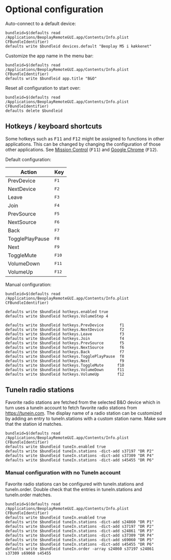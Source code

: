 # Optional configuration

Auto-connect to a default device:
```
bundleid=$(defaults read /Applications/BeoplayRemoteGUI.app/Contents/Info.plist CFBundleIdentifier)
defaults write $bundleid devices.default "Beoplay M5 i køkkenet"
```

Customize the app name in the menu bar:
```
bundleid=$(defaults read /Applications/BeoplayRemoteGUI.app/Contents/Info.plist CFBundleIdentifier)
defaults write $bundleid app.title "B&O"
```

Reset all configuration to start over:
```
bundleid=$(defaults read /Applications/BeoplayRemoteGUI.app/Contents/Info.plist CFBundleIdentifier)
defaults delete $bundleid
```


## Hotkeys / keyboard shortcuts

Some hotkeys such as <kbd>F11</kbd> and <kbd>F12</kbd> might be assigned to functions in other applications.
This can be changed by changing the configuration of those other applications. See [Mission Control](https://apple.stackexchange.com/a/110528) (<kbd>F11</kbd>) and [Google Chrome](https://chrome.google.com/webstore/detail/disable-f12/kpfnljnhmfhomajodmlepkcoflmbjiaf) (<kbd>F12</kbd>).

Default configuration:

| Action           | Key            |
| ---------------- | -------------- |
| PrevDevice       | <kbd>F1 </kbd> |
| NextDevice       | <kbd>F2 </kbd> |
| Leave            | <kbd>F3 </kbd> |
| Join             | <kbd>F4 </kbd> |
| PrevSource       | <kbd>F5 </kbd> |
| NextSource       | <kbd>F6 </kbd> |
| Back             | <kbd>F7 </kbd> |
| TogglePlayPause  | <kbd>F8 </kbd> |
| Next             | <kbd>F9 </kbd> |
| ToggleMute       | <kbd>F10</kbd> |
| VolumeDown       | <kbd>F11</kbd> |
| VolumeUp         | <kbd>F12</kbd> |


Manual configuration:
```
bundleid=$(defaults read /Applications/BeoplayRemoteGUI.app/Contents/Info.plist CFBundleIdentifier)

defaults write $bundleid hotkeys.enabled true
defaults write $bundleid hotkeys.VolumeStep 4

defaults write $bundleid hotkeys.PrevDevice       f1
defaults write $bundleid hotkeys.NextDevice       f2
defaults write $bundleid hotkeys.Leave            f3
defaults write $bundleid hotkeys.Join             f4
defaults write $bundleid hotkeys.PrevSource       f5
defaults write $bundleid hotkeys.NextSource       f6
defaults write $bundleid hotkeys.Back             f7
defaults write $bundleid hotkeys.TogglePlayPause  f8
defaults write $bundleid hotkeys.Next             f9
defaults write $bundleid hotkeys.ToggleMute      f10
defaults write $bundleid hotkeys.VolumeDown      f11
defaults write $bundleid hotkeys.VolumeUp        f12
```

## TuneIn radio stations

Favorite radio stations are fetched from the selected B&O device which in turn uses a tuneIn account to fetch favorite radio stations from https://tunein.com. The display name of a radio station can be customized by adding an entry to tuneIn.stations with a custom station name. Make sure that the station id matches.

```
bundleid=$(defaults read /Applications/BeoplayRemoteGUI.app/Contents/Info.plist CFBundleIdentifier)
defaults write $bundleid tuneIn.enabled true
defaults write $bundleid tuneIn.stations -dict-add s37197 "DR P2"
defaults write $bundleid tuneIn.stations -dict-add s37309 "DR P4"
defaults write $bundleid tuneIn.stations -dict-add s45455 "DR P6"
```

### Manual configuration with no TuneIn account

Favorite radio stations can be configured with tuneIn.stations and tuneIn.order. Double check that the entries in tuneIn.stations and tuneIn.order matches.

```
bundleid=$(defaults read /Applications/BeoplayRemoteGUI.app/Contents/Info.plist CFBundleIdentifier)
defaults write $bundleid tuneIn.enabled true
defaults write $bundleid tuneIn.stations -dict-add s24860 "DR P1"
defaults write $bundleid tuneIn.stations -dict-add s37197 "DR P2"
defaults write $bundleid tuneIn.stations -dict-add s24861 "DR P3"
defaults write $bundleid tuneIn.stations -dict-add s37309 "DR P4"
defaults write $bundleid tuneIn.stations -dict-add s69060 "DR P5"
defaults write $bundleid tuneIn.stations -dict-add s45455 "DR P6"
defaults write $bundleid tuneIn.order -array s24860 s37197 s24861 s37309 s69060 s45455
```

